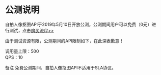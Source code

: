 # 公测说明

自拍人像抠图API于2019年5月10日开放公测，公测期间用户可以免费（0元）进行测试，点击[购买流程>>](https://neuhub.jd.com/ai/api/face/seg)

由于测试资源有限，公测期间的API限制如下，在此深表歉意！

调用量上限：500  
QPS：10

备注
免费公测期间，自拍人像抠图API不适用于SLA协议。

